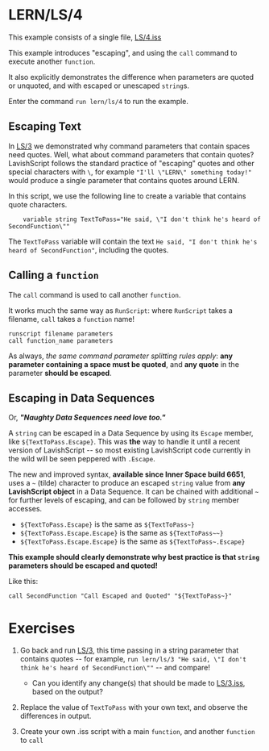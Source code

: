 # LERN/LS/4
This example consists of a single file, [LS/4.iss](4.iss)

This example introduces "escaping", and using the ```call``` command to execute another ```function```.

It also explicitly demonstrates the difference when parameters are quoted or unquoted, and with escaped or unescaped ```string```s.

Enter the command ```run lern/ls/4``` to run the example.

## Escaping Text
In [LS/3](3.md) we demonstrated why command parameters that contain spaces need quotes. Well, what about command parameters that contain quotes? LavishScript follows the standard practice of "escaping" quotes and other special characters with ```\```, for example ```"I'll \"LERN\" something today!"``` would produce a single parameter that contains quotes around LERN.

In this script, we use the following line to create a variable that contains quote characters.
```
    variable string TextToPass="He said, \"I don't think he's heard of SecondFunction\""
```

The ```TextToPass``` variable will contain the text ```He said, "I don't think he's heard of SecondFunction"```, including the quotes.

## Calling a ```function```
The ```call``` command is used to call another ```function```. 

It works much the same way as ```RunScript```: where ```RunScript``` takes a filename, ```call``` takes a ```function``` name!

```
runscript filename parameters
call function_name parameters
```

As always, *the same command parameter splitting rules apply*: **any parameter containing a space must be quoted**, and **any quote** in the parameter **should be escaped**.

## Escaping in Data Sequences
Or, ***"Naughty Data Sequences need love too."***

A ```string``` can be escaped in a Data Sequence by using its ```Escape``` member, like ```${TextToPass.Escape}```. This was **the** way to handle it until a recent version of LavishScript -- so most existing LavishScript code currently in the wild will be seen peppered with ```.Escape```.

The new and improved syntax, **available since Inner Space build 6651**, uses a ```~``` (tilde) character to produce an escaped ```string``` value from **any LavishScript object** in a Data Sequence. It can be chained with additional ```~``` for further levels of escaping, and can be followed by ```string``` member accesses.
* ```${TextToPass.Escape}``` is the same as ```${TextToPass~}```
* ```${TextToPass.Escape.Escape}``` is the same as ```${TextToPass~~}```
* ```${TextToPass.Escape.Escape}``` is the same as ```${TextToPass~.Escape}```

**This example should clearly demonstrate why best practice is that ```string``` parameters should be escaped and quoted!** 

Like this:
```
call SecondFunction "Call Escaped and Quoted" "${TextToPass~}"
```

# Exercises
1. Go back and run [LS/3](3.md), this time passing in a string parameter that contains quotes -- for example, 
```run lern/ls/3 "He said, \"I don't think he's heard of SecondFunction\""``` -- and compare!
    * Can you identify any change(s) that should be made to [LS/3.iss](3.iss), based on the output?

2. Replace the value of ```TextToPass``` with your own text, and observe the differences in output.

3. Create your own .iss script with a main ```function```, and another ```function``` to ```call```
